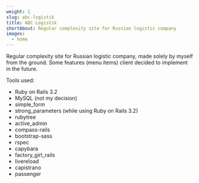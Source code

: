 ```yaml
---
weight: 1
slug: abc-logistik
title: ABC Logistik
shortAbout: Regular complexity site for Russian logistic company
images:
  - home
---
```


Regular complexity site for Russian logistic company, made solely by myself from the ground.
Some features (menu items) client decided to implement in the future.

Tools used:

- Ruby on Rails 3.2
- MySQL (not my decision)
- simple_form
- strong_parameters (while using Ruby on Rails 3.2)
- rubytree
- active_admin
- compass-rails
- bootstrap-sass
- rspec
- capybara
- factory_girl_rails
- livereload
- capistrano
- passenger
